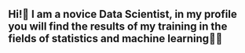 ## Hi!👋 I am a novice Data Scientist, in my profile you will find the results of my training in the fields of statistics and machine learning🧑‍💻

